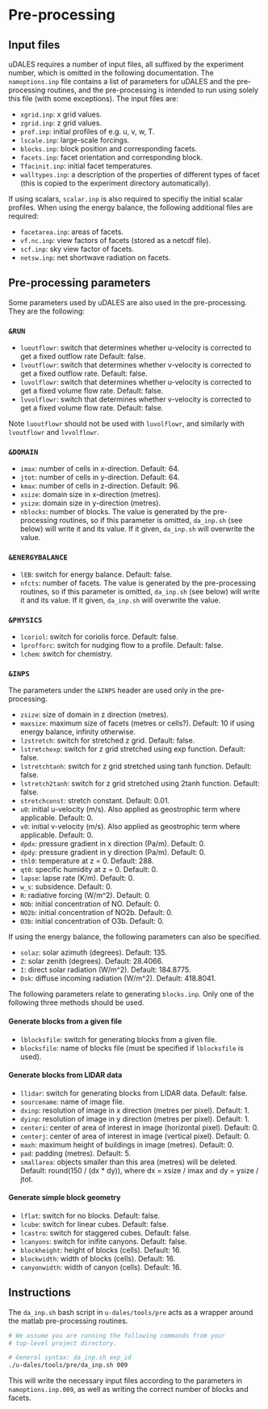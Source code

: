 # Pre-processing

## Input files

uDALES requires a number of input files, all suffixed by the experiment number, which is omitted in the following documentation. The `namoptions.inp` file contains a list of parameters for uDALES and the pre-processing routines, and the pre-processing is intended to run using solely this file (with some exceptions). The input files are:

- `xgrid.inp`: x grid values.
- `zgrid.inp`: z grid values.
- `prof.inp`: initial profiles of e.g. u, v, w, T.
- `lscale.inp`: large-scale forcings.
- `blocks.inp`: block position and corresponding facets.
- `facets.inp`: facet orientation and corresponding block.
- `Tfacinit.inp`: initial facet temperatures.
- `walltypes.inp`: a description of the properties of different types of facet (this is copied to the experiment directory automatically).

If using scalars, `scalar.inp` is also required to specifiy the initial scalar profiles.
When using the energy balance, the following additional files are required:

- `facetarea.inp`: areas of facets.
- `vf.nc.inp`: view factors of facets (stored as a netcdf file).
- `scf.inp`: sky view factor of facets.
- `netsw.inp`: net shortwave radiation on facets.

## Pre-processing parameters
Some parameters used by uDALES are also used in the pre-processing. They are the following:

### `&RUN`

- `luoutflowr`: switch that determines whether u-velocity is corrected to get a fixed outflow rate Default: false.
- `lvoutflowr`: switch that determines whether v-velocity is corrected to get a fixed outflow rate. Default: false.
- `luvolflowr`: switch that determines whether u-velocity is corrected to get a fixed volume flow rate. Default: false.
- `lvvolflowr`: switch that determines whether v-velocity is corrected to get a fixed volume flow rate. Default: false.

Note `luoutflowr` should not be used with `luvolflowr`, and similarly with `lvoutflowr` and `lvvolflowr`.

### `&DOMAIN`

- `imax`: number of cells in x-direction. Default: 64.
- `jtot`: number of cells in y-direction. Default: 64.
- `kmax`: number of cells in z-direction. Default: 96.
- `xsize`: domain size in x-direction (metres).
- `ysize`: domain size in y-direction (metres).
- `nblocks`: number of blocks. The value is generated by the pre-processing routines, so if this parameter is omitted, `da_inp.sh` (see below) will write it and its value. If it given, `da_inp.sh` will overwrite the value.

### `&ENERGYBALANCE`

- `lEB`: switch for energy balance. Default: false.
- `nfcts`: number of facets. The value is generated by the pre-processing routines, so if this parameter is omitted, `da_inp.sh` (see below) will write it and its value. If it given, `da_inp.sh` will overwrite the value.

### `&PHYSICS`

- `lcoriol`: switch for coriolis force. Default: false.
- `lprofforc`: switch for nudging flow to a profile. Default: false.
- `lchem`: switch for chemistry.
 
### `&INPS`
The parameters under the `&INPS` header are used only in the pre-processing.

- `zsize`: size of domain in z direction (metres).
- `maxsize`: maximum size of facets (metres or cells?). Default: 10 if using energy balance, infinity otherwise.
- `lzstretch`: switch for stretched z grid. Default: false.
- `lstretchexp`: switch for z grid stretched using exp function. Default: false.
- `lstretchtanh`: switch for z grid stretched using tanh function. Default: false.
- `lstretch2tanh`: switch for z grid stretched using 2tanh function. Default: false.
- `stretchconst`: stretch constant. Default: 0.01.
- `u0`: initial u-velocity (m/s). Also applied as geostrophic term where applicable. Default: 0.
- `v0`: initial v-velocity (m/s). Also applied as geostrophic term where applicable. Default: 0.
- `dpdx`: pressure gradient in x direction (Pa/m). Default: 0.
- `dpdy`: pressure gradient in y direction (Pa/m). Default: 0.
- `thl0`: temperature at z = 0. Default: 288.
- `qt0`: specific humidity at z = 0. Default: 0.
- `lapse`: lapse rate (K/m). Default: 0.
- `w_s`: subsidence. Default: 0.
- `R`: radiative forcing (W/m^2). Default: 0.
- `NOb`: initial concentration of NO. Default: 0.
- `NO2b`: initial concentration of NO2b. Default: 0.
- `O3b`: initial concentration of O3b. Default: 0.

If using the energy balance, the following parameters can also be specified.

- `solaz`: solar azimuth (degrees). Default: 135.
- `Z`: solar zenith (degrees). Default: 28.4066.
- `I`: direct solar radiation (W/m^2). Default: 184.8775.
- `Dsk`: diffuse incoming radiation (W/m^2). Default: 418.8041.

The following parameters relate to generating `blocks.inp`. Only one of the following three methods should be used.

#### Generate blocks from a given file

- `lblocksfile`: switch for generating blocks from a given file.
- `blocksfile`: name of blocks file (must be specified if `lblocksfile` is used).

#### Generate blocks from LIDAR data

- `llidar`: switch for generating blocks from LIDAR data. Default: false.
- `sourcename`: name of image file.
- `dxinp`: resolution of image in x direction (metres per pixel). Default: 1.
- `dyinp`: resolution of image in y direction (metres per pixel). Default: 1.
- `centeri`: center of area of interest in image (horizontal pixel). Default: 0.
- `centerj`: center of area of interest in image (vertical pixel). Default: 0.
- `maxh`: maximum height of buildings in image (metres). Default: 0.
- `pad`: padding (metres). Default: 5.
- `smallarea`: objects smaller than this area (metres) will be deleted. Default: round(150 / (dx * dy)), where dx = xsize / imax and dy = ysize / jtot.

#### Generate simple block geometry

- `lflat`: switch for no blocks. Default: false.
- `lcube`: switch for linear cubes. Default: false.
- `lcastro`: switch for staggered cubes. Default: false.
- `lcanyons`: switch for inifite canyons. Default: false.
- `blockheight`: height of blocks (cells). Default: 16.
- `blockwidth`: width of blocks (cells). Default: 16.
- `canyonwidth`: width of canyon (cells). Default: 16.


## Instructions

The `da_inp.sh` bash script in `u-dales/tools/pre` acts as a wrapper around the matlab pre-processing routines.

```sh
# We assume you are running the following commands from your
# top-level project directory.

# General syntax: da_inp.sh exp_id
./u-dales/tools/pre/da_inp.sh 009
```

This will write the necessary input files according to the parameters in `namoptions.inp.009`, as well as writing the correct number of blocks and facets.
